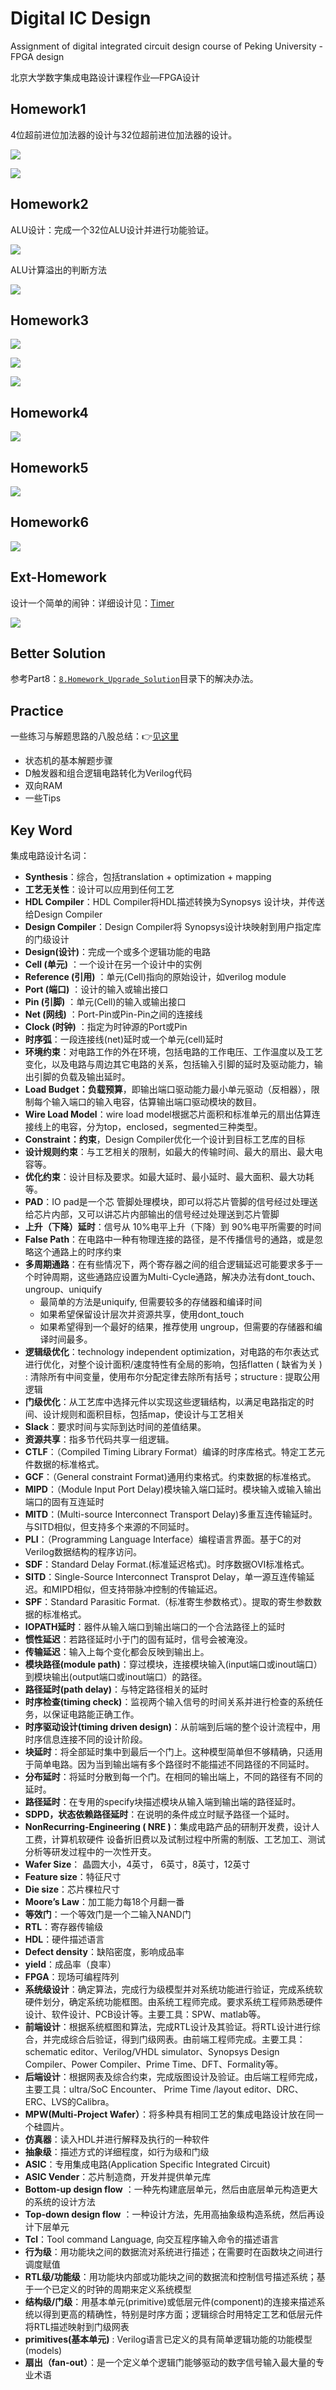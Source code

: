 # Digital IC Design

Assignment of digital integrated circuit design course of Peking University - FPGA design

北京大学数字集成电路设计课程作业—FPGA设计

## Homework1

4位超前进位加法器的设计与32位超前进位加法器的设计。

![](0.Images/hw1-1.png)

![](0.Images/hw1-2.png)

## Homework2

ALU设计：完成一个32位ALU设计并进行功能验证。

![](0.Images/hw2-1.png)

ALU计算溢出的判断方法

![](0.Images/hw2-2.png)

## Homework3

![](0.Images/hw3-1.png)

![](0.Images/hw3-2.png)

![](0.Images/hw3-3.png)

## Homework4

![](0.Images/hw4-1.png)

## Homework5

![](0.Images/hw5-1.png)

## Homework6

![](0.Images/hw6-1.png)

## Ext-Homework

设计一个简单的闹钟：详细设计见：[Timer](./7.Ext_Homework_Timer/README.md)

![](0.Images/hw7-1.png)

## Better Solution

参考Part8：[`8.Homework_Upgrade_Solution`](./8.Homework_Upgrade_Solution)目录下的解决办法。

## Practice

一些练习与解题思路的八股总结：👉[见这里](./9.Practice/README.md)

- 状态机的基本解题步骤
- D触发器和组合逻辑电路转化为Verilog代码
- 双向RAM
- 一些Tips

## Key Word

集成电路设计名词：

- **Synthesis**：综合，包括translation + optimization + mapping
- **工艺无关性**：设计可以应用到任何工艺
- **HDL Compiler**：HDL Compiler将HDL描述转换为Synopsys 设计块，并传送给Design Compiler
- **Design Compiler**：Design Compiler将 Synopsys设计块映射到用户指定库的门级设计
- **Design(设计)**：完成一个或多个逻辑功能的电路 
- **Cell (单元)** ：一个设计在另一个设计中的实例 
- **Reference (引用)** ：单元(Cell)指向的原始设计，如verilog module 
- **Port (端口)** ：设计的输入或输出接口 
- **Pin (引脚)** ：单元(Cell)的输入或输出接口 
- **Net (网线)** ：Port-Pin或Pin-Pin之间的连接线 
- **Clock (时钟)** ：指定为时钟源的Port或Pin
- **时序弧**：一段连接线(net)延时或一个单元(cell)延时
- **环境约束**：对电路工作的外在环境，包括电路的工作电压、工作温度以及工艺变化，以及电路与周边其它电路的关系，包括输入引脚的延时及驱动能力，输出引脚的负载及输出延时。
- **Load Budget：负载预算**，即输出端口驱动能力最小单元驱动（反相器），限制每个输入端口的输入电容，估算输出端口驱动模块的数目。
- **Wire Load Model**：wire load model根据芯片面积和标准单元的扇出估算连接线上的电容，分为top，enclosed，segmented三种类型。
- **Constraint：约束**，Design Compiler优化一个设计到目标工艺库的目标
- **设计规则约束**：与工艺相关的限制，如最大的传输时间、最大的扇出、最大电容等。 
- **优化约束**：设计目标及要求。如最大延时、最小延时、最大面积、最大功耗等。
- **PAD**：IO pad是一个芯 管脚处理模块，即可以将芯片管脚的信号经过处理送给芯片内部，又可以讲芯片内部输出的信号经过处理送到芯片管脚
- **上升（下降）延时**：信号从 10%电平上升（下降）到 90%电平所需要的时间
- **False Path**：在电路中一种有物理连接的路径，是不传播信号的通路，或是忽略这个通路上的时序约束
- **多周期通路**：在有些情况下，两个寄存器之间的组合逻辑延迟可能要求多于一个时钟周期，这些通路应设置为Multi-Cycle通路，解决办法有dont_touch、ungroup、uniquify
  - 最简单的方法是uniquify, 但需要较多的存储器和编译时间
  - 如果希望保留设计层次并资源共享，使用dont_touch
  - 如果希望得到一个最好的结果，推荐使用 ungroup，但需要的存储器和编译时间最多。
- **逻辑级优化**：technology  independent optimization，对电路的布尔表达式进行优化，对整个设计面积/速度特性有全局的影响，包括flatten ( 缺省为关 ) : 清除所有中间变量，使用布尔分配定律去除所有括号；structure : 提取公用逻辑
- **门级优化**：从工艺库中选择元件以实现这些逻辑结构，以满足电路指定的时间、设计规则和面积目标，包括map，使设计与工艺相关
- **Slack**：要求时间与实际到达时间的差值结果。
- **资源共享**：指多节代码共享一组逻辑。
- **CTLF**：（Compiled Timing Library Format）编译的时序库格式。特定工艺元件数据的标准格式。
- **GCF**：（General constraint Format)通用约束格式。约束数据的标准格式。
- **MIPD**：（Module Input Port Delay)模块输入端口延时。模块输入或输入输出端口的固有互连延时
- **MITD**：(Multi-source Interconnect Transport Delay)多重互连传输延时。与SITD相似，但支持多个来源的不同延时。
- **PLI**：（Programming Language Interface）编程语言界面。基于C的对Verilog数据结构的程序访问。
- **SDF**：Standard Delay Format.(标准延迟格式)。时序数据OVI标准格式。
- **SITD**：Single-Source Interconnect Transprot Delay，单一源互连传输延迟。和MIPD相似，但支持带脉冲控制的传输延迟。
- **SPF**：Standard Parasitic Format.（标准寄生参数格式）。提取的寄生参数数据的标准格式。
- **IOPATH延时**：器件从输入端口到输出端口的一个合法路径上的延时
- **惯性延迟**：若路径延时小于门的固有延时，信号会被淹没。
- **传输延迟**：输入上每个变化都会反映到输出上。
- **模块路径(module path)**：穿过模块，连接模块输入(input端口或inout端口）到模块输出(output端口或inout端口）的路径。
- **路径延时(path delay)**：与特定路径相关的延时
- **时序检查(timing check)**：监视两个输入信号的时间关系并进行检查的系统任务，以保证电路能正确工作。
- **时序驱动设计(timing driven design)**：从前端到后端的整个设计流程中，用时序信息连接不同的设计阶段。
- **块延时**：将全部延时集中到最后一个门上。这种模型简单但不够精确，只适用于简单电路。因为当到输出端有多个路径时不能描述不同路径的不同延时。
- **分布延时**：将延时分散到每一个门。在相同的输出端上，不同的路径有不同的延时。
- **路径延时**：在专用的specify块描述模块从输入端到输出端的路径延时。
- **SDPD，状态依赖路径延时**：在说明的条件成立时赋予路径一个延时。
- **NonRecurring-Engineering ( NRE )**：集成电路产品的研制开发费，设计人工费，计算机软硬件 设备折旧费以及试制过程中所需的制版、工艺加工、测试分析等研发过程中的一次性开支。 
- **Wafer Size**： 晶圆大小，4英寸， 6英寸，8英寸，12英寸 
- **Feature size**：特征尺寸 
- **Die size**：芯片棵柆尺寸 
- **Moore’s Law**：加工能力每18个月翻一番 
- **等效门**：一个等效门是一个二输入NAND门 
- **RTL**：寄存器传输级 
- **HDL**：硬件描述语言 
- **Defect density**：缺陷密度，影响成品率 
- **yield**：成品率（良率）
- **FPGA**：现场可编程阵列
- **系统级设计**：确定算法，完成行为级模型并对系统功能进行验证，完成系统软硬件划分，确定系统功能框图。由系统工程师完成。要求系统工程师熟悉硬件设计、软件设计、PCB设计等。主要工具：SPW、matlab等。 
- **前端设计**：根据系统框图和算法，完成RTL设计及其验证。将RTL设计进行综合，并完成综合后验证，得到门级网表。由前端工程师完成。主要工具：schematic editor、Verilog/VHDL simulator、Synopsys Design Compiler、Power Compiler、Prime Time、DFT、Formality等。 
- **后端设计**：根据网表及综合约束，完成版图设计及验证。由后端工程师完成，主要工具：ultra/SoC Encounter、 Prime Time /layout editor、DRC、ERC、LVS的Calibra。
- **MPW(Multi-Project Wafer）**：将多种具有相同工艺的集成电路设计放在同一个硅圆片。
- **仿真器**：读入HDL并进行解释及执行的一种软件 
- **抽象级**：描述方式的详细程度，如行为级和门级 
- **ASIC**：专用集成电路(Application Specific Integrated Circuit) 
- **ASIC Vender**：芯片制造商，开发并提供单元库 
- **Bottom-up design flow** ：一种先构建底层单元，然后由底层单元构造更大的系统的设计方法 
- **Top-down design flow** ：一种设计方法，先用高抽象级构造系统，然后再设计下层单元
- **Tcl**：Tool command Language, 向交互程序输入命令的描述语言
- **行为级**：用功能块之间的数据流对系统进行描述；在需要时在函数块之间进行调度赋值
- **RTL级/功能级**：用功能块内部或功能块之间的数据流和控制信号描述系统；基于一个已定义的时钟的周期来定义系统模型 
- **结构级/门级**：用基本单元(primitive)或低层元件(component)的连接来描述系统以得到更高的精确性，特别是时序方面；逻辑综合时用特定工艺和低层元件将RTL描述映射到门级网表
- **primitives(基本单元)** : Verilog语言已定义的具有简单逻辑功能的功能模型(models)
- **扇出（fan-out）**：是一个定义单个逻辑门能够驱动的数字信号输入最大量的专业术语

